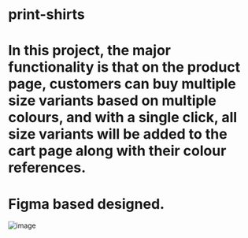 # print-shirts
# In this project, the major functionality is that on the product page, customers can buy multiple size variants based on multiple colours, and with a single click, all size variants will be added to the cart page along with their colour references.
# Figma based designed.
![image](https://github.com/user-attachments/assets/1c335f76-cfb3-468f-b1e1-4c32889fb229)
